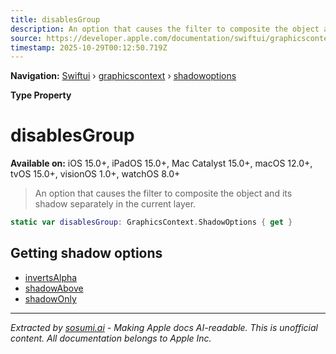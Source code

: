 ```yaml
---
title: disablesGroup
description: An option that causes the filter to composite the object and its shadow separately in the current layer.
source: https://developer.apple.com/documentation/swiftui/graphicscontext/shadowoptions/disablesgroup
timestamp: 2025-10-29T00:12:50.719Z
---
```


**Navigation:** [Swiftui](/documentation/swiftui) › [graphicscontext](/documentation/swiftui/graphicscontext) › [shadowoptions](/documentation/swiftui/graphicscontext/shadowoptions)

**Type Property**

# disablesGroup

**Available on:** iOS 15.0+, iPadOS 15.0+, Mac Catalyst 15.0+, macOS 12.0+, tvOS 15.0+, visionOS 1.0+, watchOS 8.0+

> An option that causes the filter to composite the object and its shadow separately in the current layer.

```swift
static var disablesGroup: GraphicsContext.ShadowOptions { get }
```

## Getting shadow options

- [invertsAlpha](/documentation/swiftui/graphicscontext/shadowoptions/invertsalpha)
- [shadowAbove](/documentation/swiftui/graphicscontext/shadowoptions/shadowabove)
- [shadowOnly](/documentation/swiftui/graphicscontext/shadowoptions/shadowonly)

---

*Extracted by [sosumi.ai](https://sosumi.ai) - Making Apple docs AI-readable.*
*This is unofficial content. All documentation belongs to Apple Inc.*
